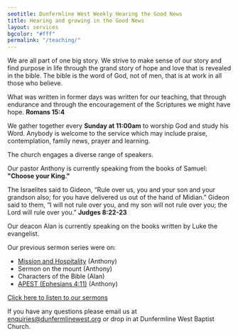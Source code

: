 ```yaml
---
seotitle: Dunfermline West Weekly Hearing the Good News
title: Hearing and growing in the Good News
layout: services
bgcolor: "#fff"
permalink: "/teaching/"
---
```

<div class='row'>
<div class="col-sm-12">
We are all part of one big story. We strive to make sense of our story and find purpose in life through the grand story of hope and love that is revealed in the bible. The bible is the word of God, not of men, that is at work in all those who believe.      
    
<p class='verse text-center'>
What was written in former days was written for our teaching, that through endurance and through the encouragement of the Scriptures we might have hope.
<strong>Romans 15:4</strong>
</p>
    
We gather together every <b>Sunday at 11:00am</b> to worship God and study his Word. Anybody is welcome to the service which may include praise, contemplation, family news, prayer and learning.

The church engages a diverse range of speakers. 

Our pastor Anthony is currently speaking from the books of Samuel: <b>"Choose your King."</b>

<p class='verse'>
The Israelites said to Gideon, “Rule over us, you and your son and your grandson also; for you have delivered us out of the hand of Midian.”  Gideon said to them, “I will not rule over you, and my son will not rule over you; the Lord will rule over you.”
<strong>Judges 8:22-23</strong>
</p>

Our deacon Alan is currently speaking on the books written by Luke the evangelist.

Our previous sermon series were on:
- <a href='{{ site.url }}/mission-hospitality/'>Mission and Hospitality</a> (Anthony)
- Sermon on the mount (Anthony)
- Characters of the Bible (Alan)
- <a href='{{ site.url }}/apest/'>APEST (Ephesians 4:11)</a> (Anthony)

<p>
<a class='btn btn-primary' href='{{ site.url }}/videos/' alt='View sermons'>Click here to listen to our sermons</a>
</p>
<p>
If you have any questions please email us at <a href='mailto:enquiries@dunfermlinewest.org'>enquiries@dunfermlinewest.org</a> or drop in at Dunfermline West Baptist Church.
</p>

</div>
</div>